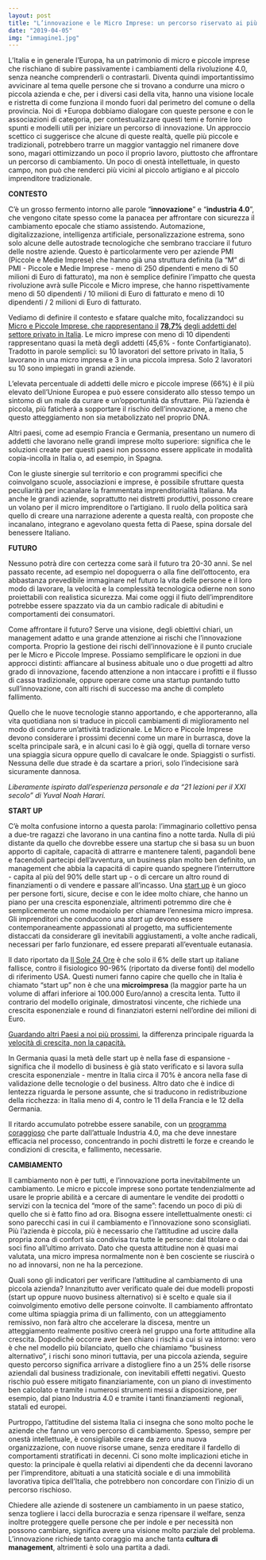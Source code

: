 ```yaml
---
layout: post
title: "L’innovazione e le Micro Imprese: un percorso riservato ai più coraggiosi"
date: "2019-04-05"
img: "immagine1.jpg"
---
```


L’Italia e in generale l’Europa, ha un patrimonio di micro e piccole imprese che rischiano di subire passivamente i cambiamenti della rivoluzione 4.0, senza neanche comprenderli o contrastarli. Diventa quindi importantissimo avvicinare al tema quelle persone che si trovano a condurre una micro o piccola azienda e che, per i diversi casi della vita, hanno una visione locale e ristretta di come funziona il mondo fuori dal perimetro del comune o della provincia. Noi di +Europa dobbiamo dialogare con queste persone e con le associazioni di categoria, per contestualizzare questi temi e fornire loro spunti e modelli utili per iniziare un percorso di innovazione. Un approccio scettico ci suggerisce che alcune di queste realtà, quelle più piccole e tradizionali, potrebbero trarre un maggior vantaggio nel rimanere dove sono, magari ottimizzando un poco il proprio lavoro, piuttosto che affrontare un percorso di cambiamento. Un poco di onestà intellettuale, in questo campo, non può che renderci più vicini al piccolo artigiano e al piccolo imprenditore tradizionale.

**CONTESTO**

C’è un grosso fermento intorno alle parole “**innovazione**” e “**industria 4.0**”, che vengono citate spesso come la panacea per affrontare con sicurezza il cambiamento epocale che stiamo assistendo. Automazione, digitalizzazione, intelligenza artificiale, personalizzazione estrema, sono solo alcune delle autostrade tecnologiche che sembrano tracciare il futuro delle nostre aziende. Questo è particolarmente vero per aziende PMI (Piccole e Medie Imprese) che hanno già una struttura definita (la “M” di PMI - Piccole e Medie Imprese - meno di 250 dipendenti e meno di 50 milioni di Euro di fatturato), ma non è semplice definire l’impatto che questa rivoluzione avrà sulle Piccole e Micro imprese, che hanno rispettivamente meno di 50 dipendenti / 10 milioni di Euro di fatturato e meno di 10 dipendenti / 2 milioni di Euro di fatturato.  

Vediamo di definire il contesto e sfatare qualche mito, focalizzandoci su [Micro e Piccole Imprese, che rappresentano il](https://www.confartigianato.it/2018/02/studi-nelle-pmi-italiane-il-787-degli-addetti-delle-imprese-superiore-al-694-dellue-maggiore-peso-delle-pmi-a-bolzano-veneto-lombardia-e-marche/) **[78,7%](https://www.confartigianato.it/2018/02/studi-nelle-pmi-italiane-il-787-degli-addetti-delle-imprese-superiore-al-694-dellue-maggiore-peso-delle-pmi-a-bolzano-veneto-lombardia-e-marche/)** [degli addetti del settore privato in Italia](https://www.confartigianato.it/2018/02/studi-nelle-pmi-italiane-il-787-degli-addetti-delle-imprese-superiore-al-694-dellue-maggiore-peso-delle-pmi-a-bolzano-veneto-lombardia-e-marche/). Le micro imprese con meno di 10 dipendenti rappresentano quasi la metà degli addetti (45,6% - fonte Confartigianato). Tradotto in parole semplici: su 10 lavoratori del settore privato in Italia, 5 lavorano in una micro impresa e 3 in una piccola impresa. Solo 2 lavoratori su 10 sono impiegati in grandi aziende.  

L’elevata percentuale di addetti delle micro e piccole imprese (66%) è il più elevato dell’Unione Europea e può essere considerato allo stesso tempo un sintomo di un male da curare e un’opportunità da sfruttare. Più l’azienda è piccola, più faticherà a sopportare il rischio dell’innovazione, a meno che questo atteggiamento non sia metabolizzato nel proprio DNA.

Altri paesi, come ad esempio Francia e Germania, presentano un numero di addetti che lavorano nelle grandi imprese molto superiore: significa che le soluzioni create per questi paesi non possono essere applicate in modalità copia-incolla in Italia o, ad esempio, in Spagna.  

Con le giuste sinergie sul territorio e con programmi specifici che coinvolgano scuole, associazioni e imprese, è possibile sfruttare questa peculiarità per incanalare la frammentata imprenditorialità Italiana. Ma anche le grandi aziende, soprattutto nei distretti produttivi, possono creare un volano per il micro imprenditore o l’artigiano. Il ruolo della politica sarà quello di creare una narrazione aderente a questa realtà, con proposte che incanalano, integrano e agevolano questa fetta di Paese, spina dorsale del benessere Italiano.  

**FUTURO**

Nessuno potrà dire con certezza come sarà il futuro tra 20-30 anni. Se nel passato recente, ad esempio nel dopoguerra o alla fine dell’ottocento, era abbastanza prevedibile immaginare nel futuro la vita delle persone e il loro modo di lavorare, la velocità e la complessità tecnologica odierne non sono proiettabili con realistica sicurezza. Mai come oggi il fiuto dell’imprenditore potrebbe essere spazzato via da un cambio radicale di abitudini e comportamenti dei consumatori.

Come affrontare il futuro? Serve una visione, degli obiettivi chiari, un management adatto e una grande attenzione ai rischi che l’innovazione comporta. Proprio la gestione dei rischi dell’innovazione è il punto cruciale per le Micro e Piccole Imprese. Possiamo semplificare le opzioni in due approcci distinti: affiancare al business abituale uno o due progetti ad altro grado di innovazione, facendo attenzione a non intaccare i profitti e il flusso di cassa tradizionale, oppure operare come una startup puntando tutto sull’innovazione, con alti rischi di successo ma anche di completo fallimento.

Quello che le nuove tecnologie stanno apportando, e che apporteranno, alla vita quotidiana non si traduce in piccoli cambiamenti di miglioramento nel modo di condurre un’attività tradizionale. Le Micro e Piccole Imprese devono considerare i prossimi decenni come un mare in burrasca, dove la scelta principale sarà, e in alcuni casi lo è già oggi, quella di tornare verso una spiaggia sicura oppure quello di cavalcare le onde. Spiaggisti o surfisti. Nessuna delle due strade è da scartare a priori, solo l’indecisione sarà sicuramente dannosa.  

_Liberamente ispirato dall’esperienza personale e da “21 lezioni per il XXI secolo” di Yuval Noah Harari._  

**START UP**

C’è molta confusione intorno a questa parola: l’immaginario collettivo pensa a due-tre ragazzi che lavorano in una cantina fino a notte tarda. Nulla di piú distante da quello che dovrebbe essere una startup che si basa su un buon apporto di capitale, capacità di attrarre e mantenere talenti, pagandoli bene e facendoli partecipi dell’avventura, un business plan molto ben definito, un management che abbia la capacitá di capire quando spegnere l’interruttore - capita al più del 90% delle start up - o di cercare un altro round di finanziamenti o di vendere e passare all’incasso. Una [start up](https://www.wired.it/economia/startup/2018/04/11/startup-successo-fallimento/?refresh_ce=) è un gioco per persone forti, sicure, decise e con le idee molto chiare, che hanno un piano per una crescita esponenziale, altrimenti potremmo dire che è semplicemente un nome modaiolo per chiamare l’ennesima micro impresa. Gli imprenditori che conducono una _start up_ devono essere contemporaneamente appassionati al progetto, ma sufficientemente distaccati da considerare gli inevitabili aggiustamenti, a volte anche radicali, necessari per farlo funzionare, ed essere preparati all’eventuale eutanasia.

Il dato riportato da [Il Sole 24 Ore](https://www.infodata.ilsole24ore.com/2017/11/07/ottomila-startup-italia-solamente-6-fallisce/) è che solo il 6% delle start up italiane fallisce, contro il fisiologico 90-96% (riportato da diverse fonti) del modello di riferimento USA. Questi numeri fanno capire che quello che in Italia è chiamato “start up” non è che una **microimpresa** (la maggior parte ha un volume di affari inferiore ai 100.000 Euro/anno) a crescita lenta. Tutto il contrario del modello originale, dimostratosi vincente, che richiede una crescita esponenziale e round di finanziatori esterni nell’ordine dei milioni di Euro.

[Guardando altri Paesi a noi più prossimi](https://europeanstartupmonitor.com/esm/country-reports/), la differenza principale riguarda la [velocità di crescita, non la capacità.](https://www.agendadigitale.eu/startup/sostegno-alle-startup-innovative-le-politiche-dei-paesi-europei-a-confronto/)

In Germania quasi la metà delle start up è nella fase di espansione - significa che il modello di business è già stato verificato e si lavora sulla crescita esponenziale - mentre in Italia circa il 70% è ancora nella fase di validazione delle tecnologie o del business. Altro dato che è indice di lentezza riguarda le persone assunte, che si traducono in redistribuzione della ricchezza: in Italia meno di 4, contro le 11 della Francia e le 12 della Germania.

Il ritardo accumulato potrebbe essere sanabile, con un [programma coraggioso](http://europeanstartupmonitor.com/fileadmin/esm_2016/report/ESM_2016.pdf) che parte dall’attuale Industria 4.0, ma che deve innestare efficacia nel processo, concentrando in pochi distretti le forze e creando le condizioni di crescita, e fallimento, necessarie.  

**CAMBIAMENTO**

Il cambiamento non è per tutti, e l’innovazione porta inevitabilmente un cambiamento. Le micro e piccole imprese sono portate tendenzialmente ad usare le proprie abilità e a cercare di aumentare le vendite dei prodotti o servizi con la tecnica del “more of the same”: facendo un poco di più di quello che si è fatto fino ad ora. Bisogna essere intellettualmente onesti: ci sono parecchi casi in cui il cambiamento e l’innovazione sono sconsigliati. Più l’azienda è piccola, più è necessario che l’attitudine ad uscire dalla propria zona di confort sia condivisa tra tutte le persone: dal titolare o dai soci fino all’ultimo arrivato. Dato che questa attitudine non è quasi mai valutata, una micro impresa normalmente non è ben cosciente se riuscirà o no ad innovarsi, non ne ha la percezione.  

Quali sono gli indicatori per verificare l’attitudine al cambiamento di una piccola azienda? Innanzitutto aver verificato quale dei due modelli proposti (start up oppure nuovo business alternativo) si è scelto e quale sia il coinvolgimento emotivo delle persone coinvolte. Il cambiamento affrontato come ultima spiaggia prima di un fallimento, con un atteggiamento remissivo, non farà altro che accelerare la discesa, mentre un atteggiamento realmente positivo creerà nel gruppo una forte attitudine alla crescita. Dopodiché occorre aver ben chiaro i rischi a cui si va intorno: vero è che nel modello più bilanciato, quello che chiamiamo “business alternativo”, i rischi sono minori tuttavia, per una piccola azienda, seguire questo percorso significa arrivare a distogliere fino a un 25% delle risorse aziendali dal business tradizionale, con inevitabili effetti negativi. Questo rischio può essere mitigato finanziariamente, con un piano di investimento ben calcolato e tramite i numerosi strumenti messi a disposizione, per esempio, dal piano Industria 4.0 e tramite i tanti finanziamenti  regionali, statali ed europei.  

Purtroppo, l’attitudine del sistema Italia ci insegna che sono molto poche le aziende che fanno un vero percorso di cambiamento. Spesso, sempre per onestà intellettuale, è consigliabile creare da zero una nuova organizzazione, con nuove risorse umane, senza ereditare il fardello di comportamenti stratificati in decenni. Ci sono molte implicazioni etiche in questo: la principale è quella relativi ai dipendenti che da decenni lavorano per l’imprenditore, abituati a una staticità sociale e di una immobilità lavorativa tipica dell’Italia, che potrebbero non concordare con l’inizio di un percorso rischioso.  

Chiedere alle aziende di sostenere un cambiamento in un paese statico, senza togliere i lacci della burocrazia e senza ripensare il welfare, senza inoltre proteggere quelle persone che per indole e per necessità non possono cambiare, significa avere una visione molto parziale del problema. L’innovazione richiede tanto coraggio ma anche tanta **cultura di management**, altrimenti è solo una partita a dadi.
